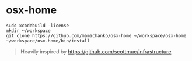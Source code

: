 # osx-home

```
sudo xcodebuild -license
mkdir ~/workspace
git clone https://github.com/mamachanko/osx-home ~/workspace/osx-home
~/workspace/osx-home/bin/install
```

> Heavily inspired by https://github.com/scottmuc/infrastructure
